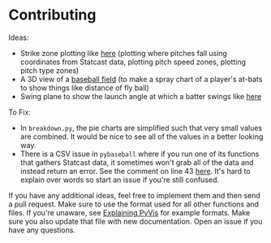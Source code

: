 # Contributing

Ideas:

- Strike zone plotting like [here](https://baseballsavant.mlb.com/visuals/profile?pitch_type=&batter=&pitcher=&balls=&strikes=&year=2016&min_strikes=0&bucket_size=.5&chart_type=swings&player_id=&position=&player_name=) (plotting where pitches fall using coordinates from Statcast data, plotting pitch speed zones, plotting pitch type zones)
- A 3D view of a [baseball field](https://baseballsavant.mlb.com/hr_derby) (to make a spray chart of a player's at-bats to show things like distance of fly ball)
- Swing plane to show the launch angle at which a batter swings like [here](https://www.google.com/search?biw=1280&bih=639&tbm=isch&sa=1&ei=6MB9WuLsKcGyzwK6g7bwBg&q=launch+angle+baseball&oq=launch+angle+baseball&gs_l=psy-ab.3..0j0i24k1l3.24808.26328.0.26453.12.12.0.0.0.0.83.781.12.12.0....0...1c.1.64.psy-ab..0.12.774...0i7i30k1j0i67k1j0i13k1j0i8i7i30k1j0i8i30k1.0.pQgnhiXo93w#imgrc=T7I-AFy7qRGFGM:)

To Fix:
- In `breakdown.py`, the pie charts are simplified such that very small values are combined. It would be nice to see all of the values in a better looking way.
- There is a CSV issue in `pybaseball` where if you run one of its functions that gathers Statcast data, it sometimes won't grab all of the data and instead return an error. See the comment on line 43 [here](https://github.com/jldbc/pybaseball/blob/master/pybaseball/statcast.py). It's hard to explain over words so start an issue if you're still confused.

If you have any additional ideas, feel free to implement them and then send a pull request. Make sure to use the format used for all other functions and files. If you're unaware, see [Explaining PyVis](https://github.com/kunalcsc630/pyvis/blob/master/pyvis/Explaining%20PyVis.md) for example formats. Make sure you also update that file with new documentation. Open an issue if you have any questions.
